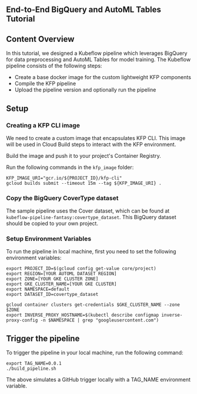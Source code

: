 ## End-to-End BigQuery and AutoML Tables Tutorial


## Content Overview

In this tutorial, we designed a Kubeflow pipeline which leverages BigQuery for data preprocessing and AutoML
Tables for model training. The Kubeflow pipeline consists of the following steps:

* Create a base docker image for the custom lightweight KFP components
* Compile the KFP pipeline
* Upload the pipeline version and optionally run the pipeline

## Setup

### Creating a KFP CLI image

We need to create a custom image that encapsulates KFP CLI. 
This image will be used in Cloud Build steps to interact with the KFP environment.

Build the image and push it to your project's Container Registry.

Run the following commands in the `kfp_image` folder:
```
KFP_IMAGE_URI="gcr.io/${PROJECT_ID}/kfp-cli"
gcloud builds submit --timeout 15m --tag ${KFP_IMAGE_URI} .
```

### Copy the BigQuery CoverType dataset

The sample pipeline uses the Cover dataset, which can be found at `kubeflow-pipeline-fantasy:covertype_dataset`.
This BigQuery dataset should be copied to your own project.


### Setup Environment Variables

To run the pipeline in local machine, first you need to set the following environment variables:
```
export PROJECT_ID=$(gcloud config get-value core/project)
export REGION=[YOUR AUTOML DATASET REGION]
export ZONE=[YOUR GKE CLUSTER ZONE]
export GKE_CLUSTER_NAME=[YOUR GKE CLUSTER]
export NAMESPACE=default
export DATASET_ID=covertype_dataset

gcloud container clusters get-credentials $GKE_CLUSTER_NAME --zone $ZONE
export INVERSE_PROXY_HOSTNAME=$(kubectl describe configmap inverse-proxy-config -n $NAMESPACE | grep "googleusercontent.com")
```

## Trigger the pipeline

To trigger the pipeline in your local machine, run the following command:
```
export TAG_NAME=0.0.1
./build_pipeline.sh
```

The above simulates a GitHub trigger locally with a TAG_NAME environment variable.
